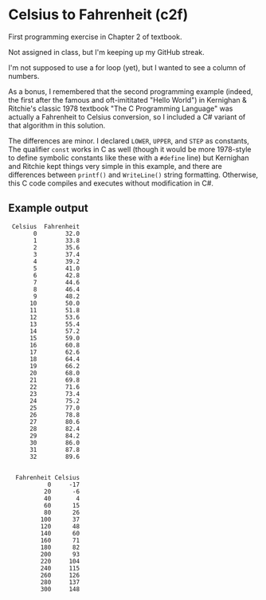# Celsius to Fahrenheit (c2f)

First programming exercise in Chapter 2 of textbook.

Not assigned in class, but I'm keeping up my GitHub streak.

I'm not supposed to use a for loop (yet), but I wanted to see a column of numbers.

As a bonus, I remembered that the second programming example (indeed, the first
after the famous and oft-imititated "Hello World") in Kernighan & Ritchie's classic
1978 textbook "The C Programming Language" was actually a Fahrenheit to Celsius
conversion, so I included a C# variant of that algorithm in this solution.

The differences are minor. I declared `LOWER`, `UPPER`, and `STEP` as constants,
The qualifier `const` works in C as well (though it would be more 1978-style to
define symbolic constants like these with a `#define` line) but Kernighan
and Ritchie kept things very simple in this example, and there are differences
between `printf()` and `WriteLine()` string formatting. Otherwise, this C code
compiles and executes without modification in C#.

## Example output
```
 Celsius  Fahrenheit
       0        32.0
       1        33.8
       2        35.6
       3        37.4
       4        39.2
       5        41.0
       6        42.8
       7        44.6
       8        46.4
       9        48.2
      10        50.0
      11        51.8
      12        53.6
      13        55.4
      14        57.2
      15        59.0
      16        60.8
      17        62.6
      18        64.4
      19        66.2
      20        68.0
      21        69.8
      22        71.6
      23        73.4
      24        75.2
      25        77.0
      26        78.8
      27        80.6
      28        82.4
      29        84.2
      30        86.0
      31        87.8
      32        89.6


  Fahrenheit Celsius
           0     -17
          20      -6
          40       4
          60      15
          80      26
         100      37
         120      48
         140      60
         160      71
         180      82
         200      93
         220     104
         240     115
         260     126
         280     137
         300     148
```
